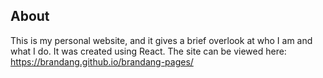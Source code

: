 ## About

This is my personal website, and it gives a brief overlook at who I am and what I do. It was created using React. 
The site can be viewed here: https://brandang.github.io/brandang-pages/
